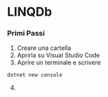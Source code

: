 # LINQDb
### Primi Passi
1. Creare una cartella
2. Aprirla su Visual Studio Code
3. Aprire un terminale e scrivere
```
dotnet new console
```
4.

